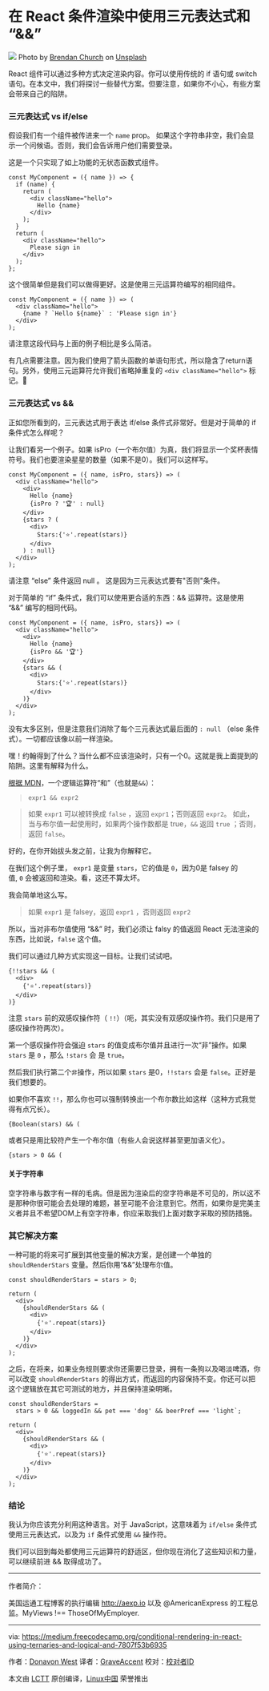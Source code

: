 在 React 条件渲染中使用三元表达式和 “&&” 
============================================================

![](https://cdn-images-1.medium.com/max/2000/1*eASRJrCIVgsy5VbNMAzD9w.jpeg)
Photo by [Brendan Church][1] on [Unsplash][2]

React 组件可以通过多种方式决定渲染内容。你可以使用传统的 if 语句或 switch 语句。在本文中，我们将探讨一些替代方案。但要注意，如果你不小心，有些方案会带来自己的陷阱。

### 三元表达式 vs if/else

假设我们有一个组件被传进来一个 `name` prop。 如果这个字符串非空，我们会显示一个问候语。否则，我们会告诉用户他们需要登录。 

这是一个只实现了如上功能的无状态函数式组件。

```
const MyComponent = ({ name }) => {
  if (name) {
    return (
      <div className="hello">
        Hello {name}
      </div>
    );
  }
  return (
    <div className="hello">
      Please sign in
    </div>
  );
};
```

这个很简单但是我们可以做得更好。这是使用三元运算符编写的相同组件。

```
const MyComponent = ({ name }) => (
  <div className="hello">
    {name ? `Hello ${name}` : 'Please sign in'}
  </div>
);
```

请注意这段代码与上面的例子相比是多么简洁。

有几点需要注意。因为我们使用了箭头函数的单语句形式，所以隐含了return语句。另外，使用三元运算符允许我们省略掉重复的 `<div className="hello">` 标记。🎉

### 三元表达式 vs &&

正如您所看到的，三元表达式用于表达 if/else 条件式非常好。但是对于简单的 if 条件式怎么样呢？

让我们看另一个例子。如果 isPro（一个布尔值）为真，我们将显示一个奖杯表情符号。我们也要渲染星星的数量（如果不是0）。我们可以这样写。

```
const MyComponent = ({ name, isPro, stars}) => (
  <div className="hello">
    <div>
      Hello {name}
      {isPro ? '🏆' : null}
    </div>
    {stars ? (
      <div>
        Stars:{'⭐️'.repeat(stars)}
      </div>
    ) : null}
  </div>
);
```

请注意 “else” 条件返回 null 。 这是因为三元表达式要有"否则"条件。

对于简单的 “if” 条件式，我们可以使用更合适的东西：&& 运算符。这是使用 “&&” 编写的相同代码。

```
const MyComponent = ({ name, isPro, stars}) => (
  <div className="hello">
    <div>
      Hello {name}
      {isPro && '🏆'}
    </div>
    {stars && (
      <div>
        Stars:{'⭐️'.repeat(stars)}
      </div>
    )}
  </div>
);
```

没有太多区别，但是注意我们消除了每个三元表达式最后面的 `: null` （else 条件式）。一切都应该像以前一样渲染。


嘿！约翰得到了什么？当什么都不应该渲染时，只有一个0。这就是我上面提到的陷阱。这里有解释为什么。

[根据 MDN][3]，一个逻辑运算符“和”（也就是`&&`）：

> `expr1 && expr2`

> 如果 `expr1` 可以被转换成 `false` ，返回 `expr1`；否则返回 `expr2`。 如此，当与布尔值一起使用时，如果两个操作数都是 true，`&&` 返回 `true` ；否则，返回 `false`。

好的，在你开始拔头发之前，让我为你解释它。

在我们这个例子里， `expr1` 是变量 `stars`，它的值是 `0`，因为0是 falsey 的值, `0` 会被返回和渲染。看，这还不算太坏。

我会简单地这么写。

> 如果 `expr1` 是 falsey，返回 `expr1` ，否则返回 `expr2`

所以，当对非布尔值使用 “&&” 时，我们必须让 falsy 的值返回 React 无法渲染的东西，比如说，`false` 这个值。

我们可以通过几种方式实现这一目标。让我们试试吧。

```
{!!stars && (
  <div>
    {'⭐️'.repeat(stars)}
  </div>
)}
```

注意 `stars` 前的双感叹操作符（ `!!`）（呃，其实没有双感叹操作符。我们只是用了感叹操作符两次）。

第一个感叹操作符会强迫 `stars` 的值变成布尔值并且进行一次“非”操作。如果 `stars` 是 `0` ，那么 `!stars` 会 是 `true`。

然后我们执行第二个`非`操作，所以如果 `stars` 是0，`!!stars` 会是 `false`。正好是我们想要的。

如果你不喜欢 `!!`，那么你也可以强制转换出一个布尔数比如这样（这种方式我觉得有点冗长）。

```
{Boolean(stars) && (
```

或者只是用比较符产生一个布尔值（有些人会说这样甚至更加语义化）。

```
{stars > 0 && (
```

#### 关于字符串

空字符串与数字有一样的毛病。但是因为渲染后的空字符串是不可见的，所以这不是那种你很可能会去处理的难题，甚至可能不会注意到它。然而，如果你是完美主义者并且不希望DOM上有空字符串，你应采取我们上面对数字采取的预防措施。

### 其它解决方案

一种可能的将来可扩展到其他变量的解决方案，是创建一个单独的 `shouldRenderStars` 变量。然后你用“&&”处理布尔值。

```
const shouldRenderStars = stars > 0;
```

```
return (
  <div>
    {shouldRenderStars && (
      <div>
        {'⭐️'.repeat(stars)}
      </div>
    )}
  </div>
);
```

之后，在将来，如果业务规则要求你还需要已登录，拥有一条狗以及喝淡啤酒，你可以改变 `shouldRenderStars` 的得出方式，而返回的内容保持不变。你还可以把这个逻辑放在其它可测试的地方，并且保持渲染明晰。

```
const shouldRenderStars = 
  stars > 0 && loggedIn && pet === 'dog' && beerPref === 'light`;
```

```
return (
  <div>
    {shouldRenderStars && (
      <div>
        {'⭐️'.repeat(stars)}
      </div>
    )}
  </div>
);
```

### 结论

我认为你应该充分利用这种语言。对于 JavaScript，这意味着为 `if/else` 条件式使用三元表达式，以及为 `if` 条件式使用 `&&` 操作符。

我们可以回到每处都使用三元运算符的舒适区，但你现在消化了这些知识和力量，可以继续前进 && 取得成功了。

--------------------------------------------------------------------------------

作者简介：

美国运通工程博客的执行编辑 http://aexp.io 以及 @AmericanExpress 的工程总监。MyViews !== ThoseOfMyEmployer.

----------------

via: https://medium.freecodecamp.org/conditional-rendering-in-react-using-ternaries-and-logical-and-7807f53b6935

作者：[Donavon West][a]
译者：[GraveAccent](https://github.com/GraveAccent)
校对：[校对者ID](https://github.com/校对者ID)

本文由 [LCTT](https://github.com/LCTT/TranslateProject) 原创编译，[Linux中国](https://linux.cn/) 荣誉推出

[a]:https://medium.freecodecamp.org/@donavon
[1]:https://unsplash.com/photos/pKeF6Tt3c08?utm_source=unsplash&utm_medium=referral&utm_content=creditCopyText
[2]:https://unsplash.com/search/photos/road-sign?utm_source=unsplash&utm_medium=referral&utm_content=creditCopyText
[3]:https://developer.mozilla.org/en-US/docs/Web/JavaScript/Reference/Operators/Logical_Operators

